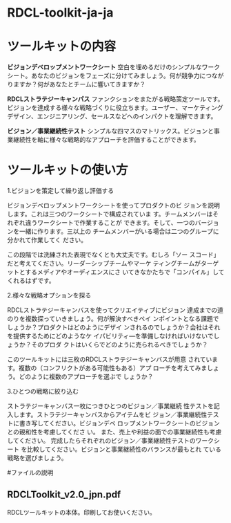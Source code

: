 # RDCL-toolkit-ja-ja
# ツールキットの内容
**ビジョンデベロップメントワークシート**
空白を埋めるだけのシンプルなワークシート。あなたのビジョンをフェーズに分けてみましょう。何が競争力につながりますか？何があなたとチームに響いてきますか？

**RDCLストラテジーキャンパス**
ファンクションをまたがる戦略策定ツールです。ビジョンを達成する様々な戦略づくりに役立ちます。ユーザー、マーケティングデザイン、エンジニアリング、セールスなどへのインパクトを理解できます。

**ビジョン／事業継続性テスト**
シンプルな四マスのマトリックス。ビジョンと事業継続性を軸に様々な戦略的なアプローチを評価することができます。
# ツールキットの使い方
1.ビジョンを策定して繰り返し評価する

ビジョンデベロップメントワークシートを使ってプロダクトのビ
ジョンを説明します。これは三つのワークシートで構成されていま
す。チームメンバーはそれぞれ違うワークシートで作業することが
できます。そして、一つのバージョンを一緒に作ります。三以上の
チームメンバーがいる場合は二つのグループに分かれて作業してく
ださい。

この段階では洗練された表現でなくとも大丈夫です。むしろ「ソー
スコード」だと考えてください。リーダーシップチームやマーケ
ティングチームがターゲットとするメディアやオーディエンスにさ
いてきなかたちで「コンパイル」してくれるはずです。

2.様々な戦略オプションを探る

RDCLストラテジーキャンバスを使ってクリエイティブにビジョン
達成までの道のりを複数探っていきましょう。何が解決すべきペイ
ンポイントとなる課題でしょうか？プロダクトはどのようにデザイ
ンされるのでしょうか？会社はそれを提供するためにどのようなケ
イパビリティ―を準備しなければいけないでしょうか？そのプロダ
クトはいくらでどのように売られるべきでしょうか？

このツールキットには三枚のRDCLストラテジーキャンバスが用意
されています。複数の（コンフリクトがある可能性もある）アプ
ローチを考えてみましょう。どのように複数のアプローチを選ぶで
しょうか？

3.ひとつの戦略に絞り込む

ストラテジーキャンバス一枚につきひとつのビジョン／事業継続
性テストを記入します。ストラテジーキャンバスからアイテムをビ
ジョン／事業継続性テストに書き写してください。ビジョンデベ
ロップメントワークシートのビジョンとの親和性を考慮してくださ
い。 また、売上や利益の面での事業継続性も考慮してください。
完成したらそれぞれのビジョン／事業継続性テストのワークシート
を比較してください。ビジョンと事業継続性のバランスが最もとれ
ている戦略を選びましょう。

#ファイルの説明
## RDCLToolkit_v2.0_jpn.pdf
RDCLツールキットの本体。印刷してお使いください。
